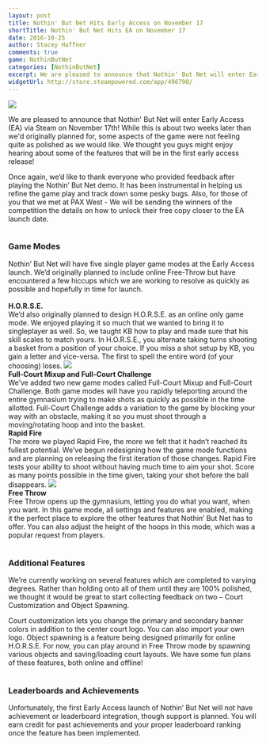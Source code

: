 ```yaml
---
layout: post
title: Nothin' But Net Hits Early Access on November 17
shortTitle: Nothin' But Net Hits EA on November 17
date: 2016-10-25
author: Stacey Haffner
comments: true
game: NothinButNet
categories: [NothinButNet]
excerpt: We are pleased to announce that Nothin' But Net will enter Early Access (EA) via Steam on November 17th!
widgetUrl: http://store.steampowered.com/app/496790/
---
```


<img src="{{site.base}}/NothinButNet/2016-10-25/KevinBots.png" class="img-responsive img-thumbnail" />

We are pleased to announce that Nothin' But Net will enter Early Access (EA) via Steam on November 17th! While this is about two weeks later than we'd originally planned for, some aspects of the game were not feeling quite as polished as we would like. We thought you guys might enjoy hearing about some of the features that will be in the first early access release!

Once again, we’d like to thank everyone who provided feedback after playing the Nothin’ But Net demo. It has been instrumental in helping us refine the game play and track down some pesky bugs. Also, for those of you that we met at PAX West - We will be sending the winners of the competition the details on how to unlock their free copy closer to the EA launch date. 
<br/>
<h3 style="padding-top:15px;">Game Modes</h3>
Nothin’ But Net will have five single player game modes at the Early Access launch. We’d originally planned to include online Free-Throw but have encountered a few hiccups which we are working to resolve as quickly as possible and hopefully in time for launch.
<br/><br/>
<b>H.O.R.S.E.</b><br/>
We’d also originally planned to design H.O.R.S.E. as an online only game mode. We enjoyed playing it so much that we wanted to bring it to singleplayer as well. So, we taught KB how to play and made sure that his skill scales to match yours. In H.O.R.S.E., you alternate taking turns shooting a basket from a position of your choice. If you miss a shot setup by KB, you gain a letter and vice-versa. The first to spell the entire word (of your choosing) loses. 

<img src="{{site.base}}/NothinButNet/2016-10-25/post.png" class="img-responsive img-thumbnail" />

<br/>
<b>Full-Court Mixup and Full-Court Challenge</b><br/>
We’ve added two new game modes called Full-Court Mixup and Full-Court Challenge. Both game modes will have you rapidly teleporting around the entire gymnasium trying to make shots as quickly as possible in the time allotted. Full-Court Challenge adds a variation to the game by blocking your way with an obstacle, making it so you must shoot through a moving/rotating hoop and into the basket. 

<br/>
<b>Rapid Fire</b><br/>
The more we played Rapid Fire, the more we felt that it hadn’t reached its fullest potential. We’ve begun redesigning how the game mode functions and are planning on releasing the first iteration of those changes. Rapid Fire tests your ability to shoot without having much time to aim your shot. Score as many points possible in the time given, taking your shot before the ball disappears.  

<img src="{{site.base}}/NothinButNet/2016-10-25/Ball_Holding.png" class="img-responsive img-thumbnail" />

<br/>
<b>Free Throw</b><br/>
Free Throw opens up the gymnasium, letting you do what you want, when you want. In this game mode, all settings and features are enabled, making it the perfect place to explore the other features that Nothin’ But Net has to offer. You can also adjust the height of the hoops in this mode, which was a popular request from players.
<br/>
<h3 style="padding-top:15px;">Additional Features</h3>
We’re currently working on several features which are completed to varying degrees. Rather than holding onto all of them until they are 100% polished, we thought it would be great to start collecting feedback on two – Court Customization and Object Spawning.

Court customization lets you change the primary and secondary banner colors in addition to the center court logo. You can also import your own logo. Object spawning is a feature being designed primarily for online H.O.R.S.E. For now, you can play around in Free Throw mode by spawning various objects and saving/loading court layouts. We have some fun plans of these features, both online and offline! 
<br/>
<h3 style="padding-top:15px;">Leaderboards and Achievements</h3>
Unfortunately, the first Early Access launch of Nothin’ But Net will not have achievement or leaderboard integration, though support is planned. You will earn credit for past achievements and your proper leaderboard ranking once the feature has been implemented. 
